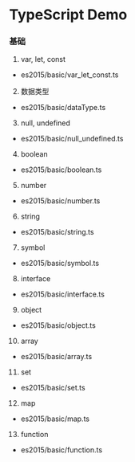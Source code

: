 ﻿# TypeScript Demo


### 基础
1. var, let, const
- es2015/basic/var_let_const.ts
2. 数据类型
- es2015/basic/dataType.ts
3. null, undefined
- es2015/basic/null_undefined.ts
4. boolean
- es2015/basic/boolean.ts
5. number
- es2015/basic/number.ts
6. string
- es2015/basic/string.ts
7. symbol
- es2015/basic/symbol.ts
8. interface
- es2015/basic/interface.ts
9. object
- es2015/basic/object.ts
10. array
- es2015/basic/array.ts
11. set
- es2015/basic/set.ts
12. map
- es2015/basic/map.ts
13. function
- es2015/basic/function.ts